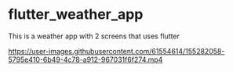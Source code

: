 # flutter_weather_app
This is a weather app with 2 screens that uses flutter


https://user-images.githubusercontent.com/61554614/155282058-5795e410-6b49-4c78-a912-967031f6f274.mp4

